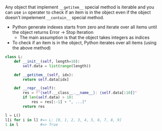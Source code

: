 Any object that implement `__getitem__` special method is iterable and you can use `in` operater to check if an item is in the object even if the object doesn't impelement `__contain__` special method.
- Python generate indexes starts from zero and iterate over all items until the object returns Error -> Stop Iteration
    - The main assumption is that the object takes integers as indices
- To check if an item is in the object, Python iterates over all items (using the above method)

```python
class L:
    def __init__(self, length=10):
        self.data = list(range(length))

    def __getitem__(self, idx):
        return self.data[idx]

    def __repr__(self):
        res = f"{self.__class__.__name__}: {self.data[:10]}"
        if len(self.data) > 10:
            res = res[:-1] + ", ...]"
        return res
```

```python
l = L()
l[i for i in l] #=> L: [0, 1, 2, 3, 4, 5, 6, 7, 8, 9]
1 in l          #=> True
```
